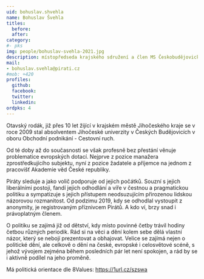 ```yaml
---
uid: bohuslav.shvehla
name: Bohuslav Švehla
titles:
  before:
  after:
category:
#- pks
img: people/bohuslav-svehla-2021.jpg
description: místopředseda krajského sdružení a člen MS Českobudějovicko
mail:
- bohuslav.svehla@pirati.cz
#mob: +420
profiles:
  github:
  facebook:				
  twitter:
  linkedin:
ordpks: 4 
---
```

Otavský rodák, již přes 10 let žijící v krajském městě Jihočeského kraje se v roce 2009 stal absolventem Jihočeské univerzity v Českých Budějovicích v oboru Obchodní podnikání - Cestovní ruch.

Od té doby až do současnosti se však profesně bez přestání věnuje problematice evropských dotací. Nejprve z pozice manažera zprostředkujícího subjektu, nyní z pozice žadatele a příjemce na jednom z pracovišť Akademie věd České republiky.

Piráty sleduje a jako volič podporuje od jejich počátků. Souzní s jejich liberálními postoji, fandí jejich odhodlání a víře v čestnou a pragmatickou politiku a sympatizuje s jejich přístupem neodsuzujícím přirozenou lidskou názorovou rozmanitost. Od podzimu 2019, kdy se odhodlal vystoupit z anonymity, je registrovaným příznivcem Pirátů. A kdo ví, brzy snad i právoplatným členem.

O politiku se zajímá již od dětství, kdy místo povinné četby trávil hodiny četbou různých periodik. Rád si na věci a dění kolem sebe dělá vlastní názor, který se nebojí prezentovat a obhajovat. Velice se zajímá nejen o politické dění, ale celkově o dění na české, evropské i celosvětové scéně, s jehož vývojem zejména během posledních pár let není spokojen, a rád by se i aktivně podílel na jeho proměně.

Má politická orientace dle 8Values: https://1url.cz/szswa
